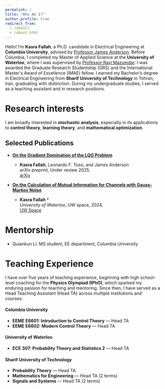 ```yaml
---
permalink: /
title: "Who Am I?"
author_profile: true
redirect_from: 
  - /about/
  - /about.html
---
```


Hello! I’m **Kasra Fallah**, a Ph.D. candidate in Electrical Engineering at **Columbia University**, advised by [Professor James Anderson](https://www.columbia.edu/~ja3451/). Before Columbia, I completed my Master of Applied Science at the **University of Waterloo**, where I was supervised by [Professor Ravi Mazumdar](https://ece.uwaterloo.ca/~mazum/). I was awarded the Graduate Research Studentship (GRS) and the International Master's Award of Excellence (IMAE) fellow. I earned my Bachelor’s degree in Electrical Engineering from **Sharif University of Technology** in Tehran, Iran, graduating with distinction. During my undergraduate studies, I served as a teaching assistant and in research positions.

Research interests
======
I am broadly interested in **stochastic analysis**, especially in its applications to **control theory**, **learning theory**, and **mathematical optimization**.

## Selected Publications

- **[On the Gradient Domination of the LQG Problem](https://arxiv.org/abs/2507.09026)**  
  * **Kasra Fallah**, Leonardo F. Toso, and James Anderson  
  _arXiv preprint_, Under review 2025.  
  [arXiv](https://arxiv.org/abs/2507.09026)

- **[On the Calculation of Mutual Information for Channels with Gauss-Markov Noise]([https://arxiv.org/abs/2507.09026](https://uwspace.uwaterloo.ca/items/af4d3ce9-3e98-4ddd-bf6e-251997aa5b47))**  
  * **Kasra Fallah** *  
 _University of Waterloo_, UW space, 2024.  
  [UW Space](https://uwspace.uwaterloo.ca/items/af4d3ce9-3e98-4ddd-bf6e-251997aa5b47)


Mentorship
======

- Quiankun Li:  MS student, EE department, Columbia University

Teaching Experience
======
I have over five years of teaching experience, beginning with high school-level coaching for the **Physics Olympiad (IPhO)**, which sparked my enduring passion for teaching and mentoring. Since then, I have served as a Head Teaching Assistant (Head TA) across multiple institutions and courses:

#### Columbia University
- **EEME E6601: Introduction to Control Theory** — Head TA  
- **EEME E6602: Modern Control Theory** — Head TA  

#### University of Waterloo
- **ECE 307: Probability Theory and Statistics 2** — Head TA  

#### Sharif University of Technology
- **Probability Theory** — Head TA  
- **Mathematics for Engineering** — Head TA (2 terms)  
- **Signals and Systems** — Head TA (2 terms)
